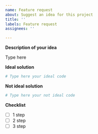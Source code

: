 ```yaml
---
name: Feature request
about: Suggest an idea for this project
title: ''
labels: Feature request
assignees: ''

---
```


**Description of your idea**

Type here

**Ideal solution**
```python
# Type here your ideal code
```
**Not ideal solution**
```python
# Type here your not ideal code
```
**Checklist**
- [ ] 1 step
- [ ] 2 step
- [ ] 3 step
